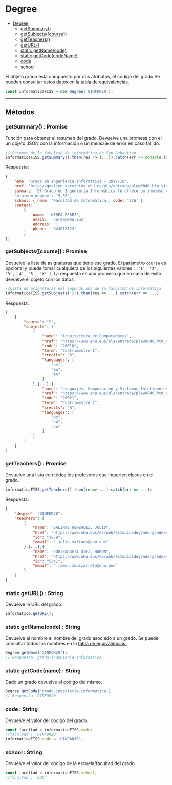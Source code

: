 # Degree

- [Degree](#degree)
	- [getSummary()](#getsummary--promise)
	- [getSubjects([course])](#getsubjectscourse--promise)
	- [getTeachers()](#getteachers--promise)
	- [getURL()](#static-geturl--string)
	- [static getName(code)](#static-getnamecode--string)
	- [static getCode(codeName)](#static-getcodename--string)
	- [code](#code--string)
	- [school](#school--string)

El objeto grado esta compuesto por dos atributos, el código del grado  Se pueden consultar estos datos en la [tabla de equivalencias](./Equivalencias.md).

```javascript
const informaticaFISS = new Degree('GINFOR20');
```

---
 ## Métodos

 ### getSummary() : Promise
 Función para obtener el resumen del grado. Devuelve una promesa con el un objeto JSON con la información o un mensaje de error en caso fallido.

 ```javascript
 // Resumen de la facultad de informática de San Sebastian.
 informaticaFISS.getSummary().then(res => {...}).catch(err => console.log(err));
 ```

Respuesta: 
```javascript
{
    name: 'Grado en Ingeniería Informática - 2017/18',
    href: 'http://gestion-servicios.ehu.es/pls/entrada/plew0040.htm_siguiente?p_sesion=&p_cod_idioma=CAS&p_en_portal=N&p_anyoAcad=act&p_cod_centro=226&p_cod_plan=GINFOR20&p_menu=intro',
    summary: 'El Grado en Ingeniería Informática te ofrece un inmenso campo para el estudio, la investigación y la innovación. Las Nuevas Tecnologías de la Información y la Comunicación están hoy en día presentes en todos los ámbitos de nuestra vida cotidiana. En este grado podrás profundizar en áreas tan apasionantes como la inteligencia artificial, la robótica, el procesamiento del lenguaje natural, el procesamiento digital de imagen y sonido, las comunicaciones multimedia, etc. Todo esto lo podrás averiguar en el Grado de Ingeniería Informática. Y además podrás especializarte en Computación, Ingeniería de Computadores o Ingeniería del Software. También, te  formarás para trabajar de manera autónoma o integrada en equipos multidisciplinares.',
    'minimum-degree': '9,83',
    school: { name: 'Facultad de Informática', code: '226' },
    contact:
        {
            name: ' NEREA PEREZ',
            email: ' nerea@ehu.eus',
            address: '',
            phone: ' 943018123'
        }
};
```

### getSubjects([course]) : Promise
Devuelve la lista de asignaturas que tiene ese grado. El parámetro `course` es opcional y puede tomar cualquiera de los siguientes valores : `['1', '2', '3', '4', '5', 'X' ]`.
La respuesta es una promesa que en caso de exito devuelve el objeto con los datos.

```javascript
//Lista de asignaturas del segundo año de la facultad de informatica
informaticaFISS.getSubjests('2').then(res => ...).catch(err => ...);
```

Respuesta:
```json
[
    {
        "course": "2",
        "subjects": [
            {
                "name": "Arquitectura de Computadores",
                "href": "https://www.ehu.eus/pls/entrada/plew0040.htm_asignatura_next?p_sesion=&p_cod_idioma=CAS&p_en_portal=N&p_cod_centro=226&p_cod_plan=GINFOR20&p_anyoAcad=act&p_pestanya=3&p_menu=principal&p_cod_asig=26018&p_ciclo=X&p_curso=2&p_vengo_de=asig_cursos",
                "code": "26018",
                "term": "Cuatrimestre 1",
                "credits": "6",
                "languages": [
                    "es",
                    "eu",
                    "en"
                ]
            },{...},{
                "name": "Lenguajes, Computación y Sistemas Inteligentes",
                "href": "https://www.ehu.eus/pls/entrada/plew0040.htm_asignatura_next?p_sesion=&p_cod_idioma=CAS&p_en_portal=N&p_cod_centro=226&p_cod_plan=GINFOR20&p_anyoAcad=act&p_pestanya=3&p_menu=principal&p_cod_asig=26021&p_ciclo=X&p_curso=2&p_vengo_de=asig_cursos",
                "code": "26021",
                "term": "Cuatrimestre 1",
                "credits": "6",
                "languages": [
                    "es",
                    "eu",
                    "en"
                ]
            }
        ]
    }
]
```

### getTeachers() : Promise
Devuelve una lista con todos los profesores que imparten clases en el grado.

```javascript
informaticaFISS.getTeachers().then(res=> ...).catch(err => ...);
```

Respuesta:

```json
{
    "degree": "GINFOR20",
    "teachers": [
        {
            "name": "SALINAS GONZALEZ, JULIO",
            "href": "https://www.ehu.eus/es/web/estudiosdegrado-gradukoikasketak/GINFOR20-profesorado?p_redirect=consultaTutorias&p_anyo_acad=20170&p_idp=1879",
            "id": "1879",
            "email": " julio.salinas@ehu.eus"
        },{...},{
            "name": "ZUBIZARRETA DIEZ, RAMON",
            "href": "https://www.ehu.eus/es/web/estudiosdegrado-gradukoikasketak/GINFOR20-profesorado?p_redirect=consultaTutorias&p_anyo_acad=20170&p_idp=5341",
            "id": "5341",
            "email": " ramon.zubizarreta@ehu.eus"
        }
    ]
}
```
### static getURL() : String
Devuelve la URL del grado.
```javascript
informatica.getURL();
```

### static getName(code) : String
Devuelve el nombre el nombre del grado asociado a un grado.
Se puede consultar todos los nombres en la [tabla de equivalencias.](./Equivalencias.md)

```javascript
Degree.getName('GINFOR20');
// Respuesta: grado-ingenieria-informatica
```

### static getCode(name) : String
Dado un grado devuelve el codigo del mismo.

```javascript
Degree.getCode('grado-ingenieria-informatica');
// Respuesta: GINFOR20
```

### code : String
Devuelve el valor del codigo del grado.
```javascript
const facultad = informaticaFISS.code;
//facultad : 'GINFOR20'
informaticaFISS.code = 'GINFAN30';

```

### school : String
Devuelve el valor del código de la escuela/facultad del grado.
```javascript
const facultad = informaticaFISS.school;
//facultad : '226'
```
